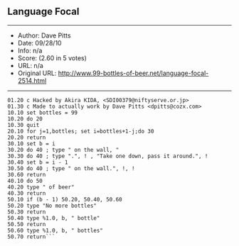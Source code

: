 
## Language Focal ##
---
- Author: Dave Pitts
- Date: 09/28/10
- Info: n/a
- Score:  (2.60 in 5 votes)
- URL: n/a
- Original URL: http://www.99-bottles-of-beer.net/language-focal-2514.html
---

```01.10 c Focal-8 version of 99 Bottles of beer
01.20 c Hacked by Akira KIDA, <SDI00379@niftyserve.or.jp>
01.30 c Made to actually work by Dave Pitts <dpitts@cozx.com>
10.10 set bottles = 99
10.20 do 20
10.30 quit
20.10 for j=1,bottles; set i=bottles+1-j;do 30
20.20 return
30.10 set b = i
30.20 do 40 ; type " on the wall, "
30.30 do 40 ; type ".", ! , "Take one down, pass it around.", !
30.40 set b = i - 1
30.50 do 40 ; type " on the wall.", !, !
30.60 return
40.10 do 50
40.20 type " of beer"
40.30 return
50.10 if (b - 1) 50.20, 50.40, 50.60
50.20 type "No more bottles"
50.30 return
50.40 type %1.0, b, " bottle"
50.50 return
50.60 type %1.0, b, " bottles"
50.70 return```